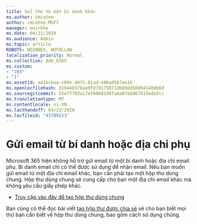 ```yaml
---
title: Gửi thư từ một bí danh khác
ms.author: cmcatee
author: cmcatee-MSFT
manager: mnirkhe
ms.date: 04/21/2020
ms.audience: Admin
ms.topic: article
ROBOTS: NOINDEX, NOFOLLOW
localization_priority: Normal
ms.collection: Adm_O365
ms.custom:
- "703"
- "1"
ms.assetid: aa1bcbea-c09e-40f1-81ad-e86ad567ae16
ms.openlocfilehash: d10446576aa9fd79175671db8bdd560041480b6d
ms.sourcegitcommit: 55eff703a17e500681d8fa6a87eb067019ade3cc
ms.translationtype: MT
ms.contentlocale: vi-VN
ms.lasthandoff: 04/22/2020
ms.locfileid: "43709213"
---
```

# <a name="send-email-from-an-alias-or-secondary-address"></a>Gửi email từ bí danh hoặc địa chỉ phụ

Microsoft 365 hiện không hỗ trợ gửi email từ một bí danh hoặc địa chỉ email phụ. Bí danh email chỉ có thể được sử dụng để nhận email. Nếu bạn muốn gửi email từ một địa chỉ email khác, bạn cần phải tạo một hộp thư dùng chung. Hộp thư dùng chung sẽ cung cấp cho bạn một địa chỉ email khác mà không yêu cầu giấy phép khác.
  
- [Truy cập vào đây để tạo hộp thư dùng chung](https://portal.office.com/AdminPortal/Home#/AssistedGuide/addemailoptions)

Bạn cũng có thể đọc bài viết [tạo hộp thư được chia sẻ](https://docs.microsoft.com/office365/admin/email/create-a-shared-mailbox) sẽ cho bạn biết mọi thứ bạn cần biết về hộp thư dùng chung, bao gồm cách sử dụng chúng.